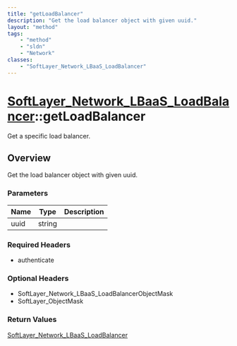 ```yaml
---
title: "getLoadBalancer"
description: "Get the load balancer object with given uuid."
layout: "method"
tags:
    - "method"
    - "sldn"
    - "Network"
classes:
    - "SoftLayer_Network_LBaaS_LoadBalancer"
---
```

# [SoftLayer_Network_LBaaS_LoadBalancer](/reference/services/SoftLayer_Network_LBaaS_LoadBalancer)::getLoadBalancer

Get a specific load balancer. 


## Overview 
Get the load balancer object with given uuid. 

### Parameters 
|Name | Type | Description |
| --- | --- | --- |
|uuid| string| |


### Required Headers
* authenticate

### Optional Headers
* SoftLayer_Network_LBaaS_LoadBalancerObjectMask
* SoftLayer_ObjectMask

### Return Values
<a href='/reference/datatypes/SoftLayer_Network_LBaaS_LoadBalancer'>SoftLayer_Network_LBaaS_LoadBalancer </a>


